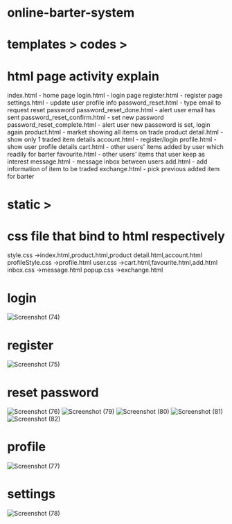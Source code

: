 # online-barter-system

# templates > codes >
# html page activity explain
index.html - home page
login.html - login page
register.html - register page
settings.html - update user profile info
password_reset.html -  type email to request reset password
password_reset_done.html - alert user email has sent
password_reset_confirm.html - set new password
password_reset_complete.html - alert user new passeword is set, login again
product.html - market showing all items on trade
product detail.html - show only 1 traded item details
account.html - register/login
profile.html - show user profile details
cart.html - other users' items added by user which readily for barter
favourite.html - other users' items that user keep as interest
message.html - message inbox between users
add.html - add information of item to be traded
exchange.html - pick previous added item for barter

# static >
# css file that bind to html respectively
style.css ->index.html,product.html,product detail.html,account.html
profileStyle.css ->profile.html
user.css ->cart.html,favourite.html,add.html
inbox.css ->message.html
popup.css ->exchange.html

# login
![Screenshot (74)](https://user-images.githubusercontent.com/76723340/103288315-8e7e1000-4a1f-11eb-9b85-ea8ef2a0b186.png)
# register
![Screenshot (75)](https://user-images.githubusercontent.com/76723340/103288367-afdefc00-4a1f-11eb-99b7-e7ce3bab9c16.png)
# reset password
![Screenshot (76)](https://user-images.githubusercontent.com/76723340/103288378-b66d7380-4a1f-11eb-9e86-5bcd31ae7f69.png)
![Screenshot (79)](https://user-images.githubusercontent.com/76723340/103288882-dea9a200-4a20-11eb-9f57-6539b251980f.png)
![Screenshot (80)](https://user-images.githubusercontent.com/76723340/103288883-df423880-4a20-11eb-8977-1d645e97ec60.png)
![Screenshot (81)](https://user-images.githubusercontent.com/76723340/103288876-db161b00-4a20-11eb-8068-c9aae375ded8.png)
![Screenshot (82)](https://user-images.githubusercontent.com/76723340/103288880-dd787500-4a20-11eb-866b-9dfb7766f776.png)
# profile
![Screenshot (77)](https://user-images.githubusercontent.com/76723340/103288394-bf5e4500-4a1f-11eb-9340-bf28f5376ce0.png)
# settings
![Screenshot (78)](https://user-images.githubusercontent.com/76723340/103288402-c1280880-4a1f-11eb-875b-4fb144a85424.png)
